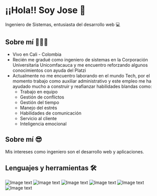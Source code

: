 # ¡¡Hola!! Soy Jose  🤚

Ingeniero de Sistemas, entusiasta del desarrollo web 💻

## Sobre mí  👨🏻‍💻
- Vivo en Cali - Colombia
- Recién me gradué como ingeniero de sistemas en la Corporación Universitaria Unicomfacauca y me encuentro reforzando algunos conocimientos con ayuda del Platzi
- Actualmente no me encuentro laborando en el mundo Tech, por el momento trabajo como auxiliar administrativo y este empleo me ha ayudado mucho a construir y reafianzar habilidades blandas como:
  + Trabajo en equipo
  + Gestión de conflictos
  + Gestión del tiempo
  + Manejo del estrés
  + Habilidades de comunicación
  + Servicio al cliente
  + Inteligencia emocional

## Sobre mí 😎
Mis intereses como ingeniero son el desarrollo web y aplicaciones.

## Lenguajes y herramientas 🛠️
![Image text](https://github.com/josereyes-dev/josereyes-dev/blob/main/img/html.png)
![Image text](https://github.com/josereyes-dev/josereyes-dev/blob/main/img/css.png)
![Image text](https://github.com/josereyes-dev/josereyes-dev/blob/main/img/js.png)
![Image text](https://github.com/josereyes-dev/josereyes-dev/blob/main/img/php.png)
![Image text](https://github.com/josereyes-dev/josereyes-dev/blob/main/img/c.png)
![Image text](https://github.com/josereyes-dev/josereyes-dev/blob/main/img/git.png)

